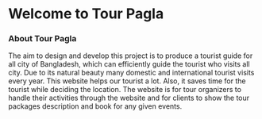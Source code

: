 # Welcome to Tour Pagla

### About Tour Pagla

The aim to design and develop this project is to produce a tourist guide for all city of Bangladesh, which can efficiently guide the tourist who visits all city. Due to its natural beauty many domestic and international tourist visits every year. This website helps our tourist a lot. Also, it saves time for the tourist while deciding the location. The website is for tour organizers to handle their activities through the website and for clients to show the tour packages description and book for any given events.
